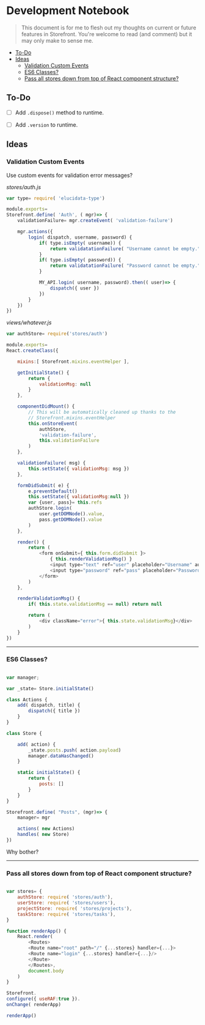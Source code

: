 # Development Notebook

> This document is for me to flesh out my thoughts on current or future features in Storefront. You're welcome to read (and comment) but it may only make to sense me.

<!-- toc -->

* [To-Do](#to-do)
* [Ideas](#ideas)
  * [Validation Custom Events](#validation-custom-events)
  * [ES6 Classes?](#es6-classes)
  * [Pass all stores down from top of React component structure?](#pass-all-stores-down-from-top-of-react-component-structure)

<!-- toc stop -->


## To-Do

- [ ] Add `.dispose()` method to runtime.
- [ ] Add `.version` to runtime.


## Ideas

### Validation Custom Events

Use custom events for validation error messages?

_stores/auth.js_

```javascript
var type= require( 'elucidata-type')

module.exports=
Storefront.define( 'Auth', ( mgr)=> {
    validationFailure= mgr.createEvent( 'validation-failure')

    mgr.actions({
        login( dispatch, username, password) {
            if( type.isEmpty( username)) {
                return validatationFailure( "Username cannot be empty.")
            }
            if( type.isEmpty( password)) {
                return validatationFailure( "Password cannot be empty.")
            }

            MY_API.login( username, password).then(( user)=> {
                dispatch({ user })
            })
        }
    })
})
```

_views/whatever.js_

```javascript
var authStore= require('stores/auth')

module.exports=
React.createClass({

    mixins:[ Storefront.mixins.eventHelper ],

    getInitialState() {
        return {
            validationMsg: null
        }
    },

    componentDidMount() {
        // This will be automatically cleaned up thanks to the
        // Storefront.mixins.eventHelper
        this.onStoreEvent(
            authStore,
            'validation-failure',
            this.validationFailure
        )
    },

    validationFailure( msg) {
        this.setState({ validationMsg: msg })
    },

    formDidSubmit( e) {
        e.preventDefault()
        this.setState({ validationMsg:null })
        var {user, pass}= this.refs
        authStore.login(
            user.getDOMNode().value,
            pass.getDOMNode().value
        )
    },

    render() {
        return (
            <form onSubmit={ this.form.didSubmit }>
                { this.renderValidationMsg() }
                <input type="text" ref="user" placeholder="Username" autoFocus/>
                <input type="password" ref="pass" placeholder="Password" />
            </form>
        )
    },

    renderValidationMsg() {
        if( this.state.validationMsg == null) return null

        return (
            <div className="error">{ this.state.validationMsg}</div>
        )
    }
})
```

---

### ES6 Classes?

```javascript

var manager;

var _state= Store.initialState()

class Actions {
    add( dispatch, title) {
        dispatch({ title })
    }
}

class Store {

    add( action) {
        _state.posts.push( action.payload)
        manager.dataHasChanged()
    }

    static initialState() {
        return {
            posts: []
        }
    }
}

Storefront.define( "Posts", (mgr)=> {
    manager= mgr

    actions( new Actions)
    handles( new Store)
})

```

Why bother?

---

### Pass all stores down from top of React component structure?

```javascript

var stores= {
    authStore: require( 'stores/auth'),
    userStore: require( 'stores/users'),
    projectStore: require( 'stores/projects'),
    taskStore: require( 'stores/tasks'),
}

function renderApp() {
    React.render(
        <Routes>
        <Route name="root" path="/" {...stores} handler={...}>
        <Route name="login" {...stores} handler={...}/>
        </Route>
        </Routes>,
        document.body
    )
}

Storefront.
configure({ useRAF:true }).
onChange( renderApp)

renderApp()
```
